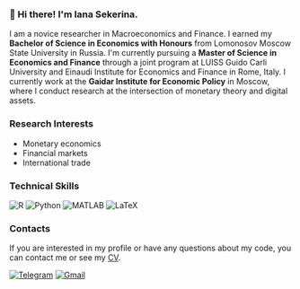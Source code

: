 ###  🎀 Hi there! I'm Iana Sekerina. 
I am a novice researcher in Macroeconomics and Finance. I earned my **Bachelor of Science in Economics with Honours** from Lomonosov Moscow State University in Russia. I'm currently pursuing a  **Master of Science in Economics and Finance** through a joint program at LUISS Guido Carli University and Einaudi Institute for Economics and Finance in Rome, Italy.  I currently work at the **Gaidar Institute for Economic Policy** in Moscow, where I conduct research at the intersection of monetary theory and digital assets.

### Research Interests
- Monetary economics
- Financial markets
- International trade 

### Technical Skills
![R](https://img.shields.io/badge/r-%23276DC3.svg?style=for-the-badge&logo=r&logoColor=white)
![Python](https://img.shields.io/badge/python-3670A0?style=for-the-badge&logo=python&logoColor=white)
![MATLAB](https://img.shields.io/badge/MATLAB-%230076A8.svg?style=for-the-badge&logo=Mathworks&logoColor=white)
![LaTeX](https://img.shields.io/badge/latex-%23008080.svg?style=for-the-badge&logo=latex&logoColor=white)

### Contacts
If you are interested in my profile or have any questions about my code, you can contact me or see my [CV](https://www.overleaf.com/read/vktqjdvcrvtk#4db2eb).

[![Telegram](https://img.shields.io/badge/Telegram-%230076A8.svg?style=for-the-badge&logo=Telegram&logoColor=white)](https://t.me/yana_sekerina) <a href="mailto:m4yana95@gmail.com" target="_blank">
  ![Gmail](https://img.shields.io/badge/Gmail-D14836?style=for-the-badge&logo=gmail&logoColor=white)
</a>

